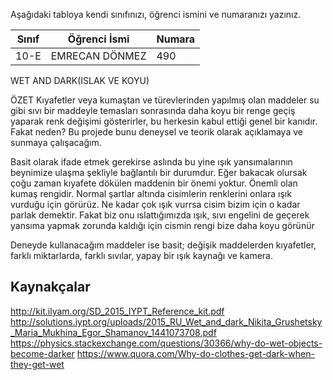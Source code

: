 

Aşağıdaki tabloya kendi sınıfınızı, öğrenci ismini ve numaranızı yazınız. 

Sınıf | Öğrenci İsmi  | Numara
-------|----------------|--------
10-E   | EMRECAN DÖNMEZ | 490  

WET AND DARK(ISLAK VE KOYU)

ÖZET
   Kıyafetler veya kumaştan ve türevlerinden yapılmış olan maddeler su gibi sıvı bir maddeyle temasları sonrasında daha koyu bir renge geçiş yaparak renk değişimi gösterirler, bu herkesin kabul ettiği genel bir kanıdır. Fakat neden? Bu projede bunu deneysel ve teorik olarak açıklamaya ve sunmaya çalışacağım.
   
   Basit olarak ifade etmek gerekirse aslında bu yine ışık yansımalarının beynimize ulaşma şekliyle bağlantılı bir durumdur. Eğer bakacak olursak çoğu zaman kıyafete dökülen maddenin bir önemi yoktur. Önemli olan kumaş rengidir. Normal şartlar altında cisimlerin renklerini onlara ışık vurduğu için görürüz. Ne kadar çok ışık vurrsa cisim bizim için o kadar parlak demektir. Fakat biz onu ıslattığımızda ışık, sıvı engelini de geçerek yansıma yapmak zorunda kaldığı için cismin rengi bize daha koyu görünür
   
   Deneyde kullanacağım maddeler ise basit; değişik maddelerden kıyafetler, farklı miktarlarda, farklı sıvılar, yapay bir ışık kaynağı ve kamera.
## Kaynakçalar  

http://kit.ilyam.org/SD_2015_IYPT_Reference_kit.pdf
http://solutions.iypt.org/uploads/2015_RU_Wet_and_dark_Nikita_Grushetsky_Maria_Mukhina_Egor_Shamanov_1441073708.pdf
https://physics.stackexchange.com/questions/30366/why-do-wet-objects-become-darker
https://www.quora.com/Why-do-clothes-get-dark-when-they-get-wet
